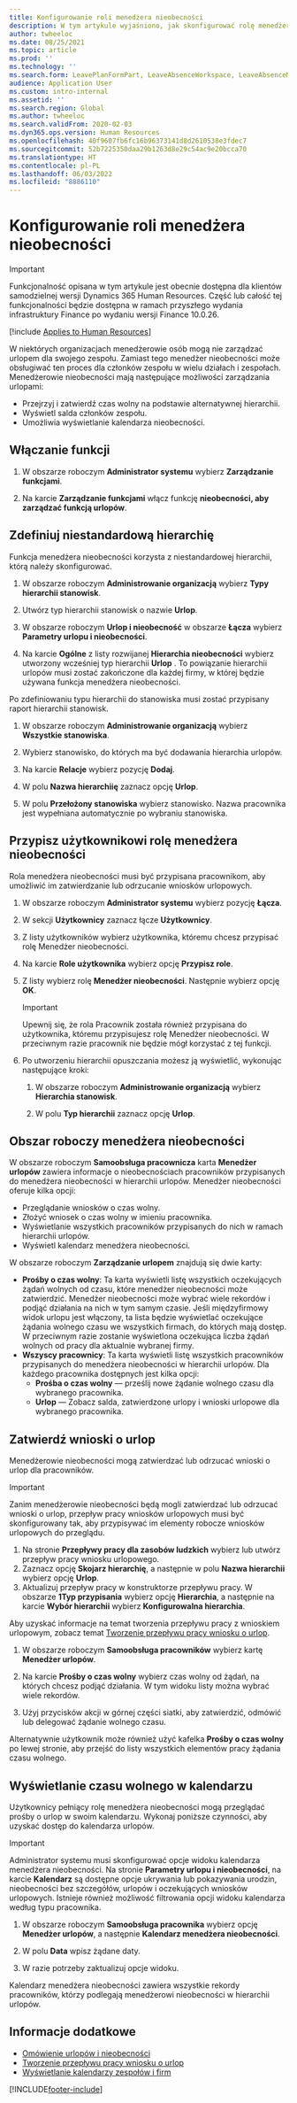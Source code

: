 ```yaml
---
title: Konfigurowanie roli menedżera nieobecności
description: W tym artykule wyjaśniono, jak skonfigurować rolę menedżera nieobecności do zarządzania urlopami pracowniczymi.
author: twheeloc
ms.date: 08/25/2021
ms.topic: article
ms.prod: ''
ms.technology: ''
ms.search.form: LeavePlanFormPart, LeaveAbsenceWorkspace, LeaveAbsenceManager
audience: Application User
ms.custom: intro-internal
ms.assetid: ''
ms.search.region: Global
ms.author: twheeloc
ms.search.validFrom: 2020-02-03
ms.dyn365.ops.version: Human Resources
ms.openlocfilehash: 40f9607fb6fc16b96373141d8d2610538e3fdec7
ms.sourcegitcommit: 52b7225350daa29b1263d8e29c54ac9e20bcca70
ms.translationtype: HT
ms.contentlocale: pl-PL
ms.lasthandoff: 06/03/2022
ms.locfileid: "8886110"
---
```

# <a name="configure-the-absence-manager-role"></a>Konfigurowanie roli menedżera nieobecności

>[!Important]
>Funkcjonalność opisana w tym artykule jest obecnie dostępna dla klientów samodzielnej wersji Dynamics 365 Human Resources. Część lub całość tej funkcjonalności będzie dostępna w ramach przyszłego wydania infrastruktury Finance po wydaniu wersji Finance 10.0.26.

[!include [Applies to Human Resources](../includes/applies-to-hr.md)]

W niektórych organizacjach menedżerowie osób mogą nie zarządzać urlopem dla swojego zespołu. Zamiast tego menedżer nieobecności może obsługiwać ten proces dla członków zespołu w wielu działach i zespołach. Menedżerowie nieobecności mają następujące możliwości zarządzania urlopami:

- Przejrzyj i zatwierdź czas wolny na podstawie alternatywnej hierarchii.
- Wyświetl salda członków zespołu.
- Umożliwia wyświetlanie kalendarza nieobecności.

## <a name="turn-on-the-feature"></a>Włączanie funkcji

1. W obszarze roboczym **Administrator systemu** wybierz **Zarządzanie funkcjami**.

2. Na karcie **Zarządzanie funkcjami** włącz funkcję **nieobecności, aby zarządzać funkcją urlopów**.

## <a name="define-a-custom-hierarchy"></a>Zdefiniuj niestandardową hierarchię

Funkcja menedżera nieobecności korzysta z niestandardowej hierarchii, którą należy skonfigurować.

1. W obszarze roboczym **Administrowanie organizacją** wybierz **Typy hierarchii stanowisk**.

2. Utwórz typ hierarchii stanowisk o nazwie **Urlop**.

3. W obszarze roboczym **Urlop i nieobecność** w obszarze **Łącza** wybierz **Parametry urlopu i nieobecności**.

4. Na karcie **Ogólne** z listy rozwijanej **Hierarchia nieobecności** wybierz utworzony wcześniej typ hierarchii **Urlop** . To powiązanie hierarchii urlopów musi zostać zakończone dla każdej firmy, w której będzie używana funkcja menedżera nieobecności.

Po zdefiniowaniu typu hierarchii do stanowiska musi zostać przypisany raport hierarchii stanowisk.

1. W obszarze roboczym **Administrowanie organizacją** wybierz **Wszystkie stanowiska**.

2. Wybierz stanowisko, do których ma być dodawania hierarchia urlopów.

3. Na karcie **Relacje** wybierz pozycję **Dodaj**.

4. W polu **Nazwa hierarchiię** zaznacz opcję **Urlop**.

5. W polu **Przełożony stanowiska** wybierz stanowisko. Nazwa pracownika jest wypełniana automatycznie po wybraniu stanowiska.

## <a name="assign-the-absence-manager-role-to-a-user"></a>Przypisz użytkownikowi rolę menedżera nieobecności

Rola menedżera nieobecności musi być przypisana pracownikom, aby umożliwić im zatwierdzanie lub odrzucanie wniosków urlopowych.

1. W obszarze roboczym **Administrator systemu** wybierz pozycję **Łącza**.

2. W sekcji **Użytkownicy** zaznacz łącze **Użytkownicy**.

3. Z listy użytkowników wybierz użytkownika, któremu chcesz przypisać rolę Menedżer nieobecności.

4. Na karcie **Role użytkownika** wybierz opcję **Przypisz role**.

5. Z listy wybierz rolę **Menedżer nieobecności**. Następnie wybierz opcję **OK**.

    > [!IMPORTANT]
    > Upewnij się, że rola Pracownik została również przypisana do użytkownika, któremu przypisujesz rolę Menedżer nieobecności. W przeciwnym razie pracownik nie będzie mógł korzystać z tej funkcji.

6. Po utworzeniu hierarchii opuszczania możesz ją wyświetlić, wykonując następujące kroki:

    1. W obszarze roboczym **Administrowanie organizacją** wybierz **Hierarchia stanowisk**.
    
    2. W polu **Typ hierarchii** zaznacz opcję **Urlop**.

## <a name="absence-manager-workspace"></a>Obszar roboczy menedżera nieobecności

W obszarze roboczym **Samoobsługa pracownicza** karta **Menedżer urlopów** zawiera informacje o nieobecnościach pracowników przypisanych do menedżera nieobecności w hierarchii urlopów. Menedżer nieobecności oferuje kilka opcji: 
 - Przeglądanie wniosków o czas wolny.</br>
 - Złożyć wniosek o czas wolny w imieniu pracownika.</br>
 - Wyświetlanie wszystkich pracowników przypisanych do nich w ramach hierarchii urlopów.</br>
 - Wyświetl kalendarz menedżera nieobecności.</br>

W obszarze roboczym **Zarządzanie urlopem** znajdują się dwie karty:
 - **Prośby o czas wolny**: Ta karta wyświetli listę wszystkich oczekujących żądań wolnych od czasu, które menedżer nieobecności może zatwierdzić. Menedżer nieobecności może wybrać wiele rekordów i podjąć działania na nich w tym samym czasie. Jeśli międzyfirmowy widok urlopu jest włączony, ta lista będzie wyświetlać oczekujące żądania wolnego czasu we wszystkich firmach, do których mają dostęp. W przeciwnym razie zostanie wyświetlona oczekująca liczba żądań wolnych od pracy dla aktualnie wybranej firmy. </br>
 - **Wszyscy pracownicy**: Ta karta wyświetli listę wszystkich pracowników przypisanych do menedżera nieobecności w hierarchii urlopów. Dla każdego pracownika dostępnych jest kilka opcji:
    - **Prośba o czas wolny** — prześlij nowe żądanie wolnego czasu dla wybranego pracownika.</br>
    - **Urlop** — Zobacz salda, zatwierdzone urlopy i wnioski urlopowe dla wybranego pracownika.</br>

## <a name="approve-time-off-requests"></a>Zatwierdź wnioski o urlop

Menedżerowie nieobecności mogą zatwierdzać lub odrzucać wnioski o urlop dla pracowników. 

> [!IMPORTANT]
> Zanim menedżerowie nieobecności będą mogli zatwierdzać lub odrzucać wnioski o urlop, przepływ pracy wniosków urlopowych musi być skonfigurowany tak, aby przypisywać im elementy robocze wniosków urlopowych do przeglądu.
>
> 1. Na stronie **Przepływy pracy dla zasobów ludzkich** wybierz lub utwórz przepływ pracy wniosku urlopowego.
> 2. Zaznacz opcję **Skojarz hierarchię**, a następnie w polu **Nazwa hierarchii** wybierz opcję **Urlop**.
> 3. Aktualizuj przepływ pracy w konstruktorze przepływu pracy. W obszarze **1Typ przypisania** wybierz opcję **Hierarchia**, a następnie na karcie **Wybór hierarchii** wybierz **Konfigurowalna hierarchia**.
>
> Aby uzyskać informacje na temat tworzenia przepływu pracy z wnioskiem urlopowym, zobacz temat [Tworzenie przepływu pracy wniosku o urlop](hr-leave-and-absence-workflow.md).

1. W obszarze roboczym **Samoobsługa pracowników** wybierz kartę **Menedżer urlopów**.

2. Na karcie **Prośby o czas wolny** wybierz czas wolny od żądań, na których chcesz podjąć działania. W tym widoku listy można wybrać wiele rekordów.

3. Użyj przycisków akcji w górnej części siatki, aby zatwierdzić, odmówić lub delegować żądanie wolnego czasu. 

Alternatywnie użytkownik może również użyć kafelka **Prośby o czas wolny** po lewej stronie, aby przejść do listy wszystkich elementów pracy żądania czasu wolnego. 

## <a name="view-time-off-in-the-calendar"></a>Wyświetlanie czasu wolnego w kalendarzu

Użytkownicy pełniący rolę menedżera nieobecności mogą przeglądać prośby o urlop w swoim kalendarzu. Wykonaj poniższe czynności, aby uzyskać dostęp do kalendarza urlopów.

> [!IMPORTANT]
> Administrator systemu musi skonfigurować opcje widoku kalendarza menedżera nieobecności. Na stronie **Parametry urlopu i nieobecności**, na karcie **Kalendarz** są dostępne opcje ukrywania lub pokazywania urodzin, nieobecności bez szczegółów, urlopów i oczekujących wniosków urlopowych. Istnieje również możliwość filtrowania opcji widoku kalendarza według typu pracownika.

1. W obszarze roboczym **Samoobsługa pracownika** wybierz opcję **Menedżer urlopów**, a następnie **Kalendarz menedżera nieobecności**.

2. W polu **Data** wpisz żądane daty.

3. W razie potrzeby zaktualizuj opcje widoku.

Kalendarz menedżera nieobecności zawiera wszystkie rekordy pracowników, którzy podlegają menedżerowi nieobecności w hierarchii urlopów.

## <a name="see-also"></a>Informacje dodatkowe

- [Omówienie urlopów i nieobecności](hr-leave-and-absence-overview.md)
- [Tworzenie przepływu pracy wniosku o urlop](hr-leave-and-absence-workflow.md)
- [Wyświetlanie kalendarzy zespołów i firm](hr-employee-self-service-calendar.md)

[!INCLUDE[footer-include](../includes/footer-banner.md)]
